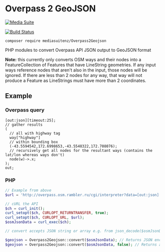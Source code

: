 Overpass 2 GeoJSON
==================

[![Media Suite](http://mediasuite.co.nz/ms-badge.png)](http://mediasuite.co.nz)

[![Build Status](https://travis-ci.org/mediasuitenz/Overpass2Geojson.svg)](https://travis-ci.org/mediasuitenz/Overpass2Geojson)

`composer require mediasuitenz/Overpass2Geojson`

PHP modules to convert Overpass API JSON output to GeoJSON format

**Note:** this currently only converts OSM ways and their nodes into a FeatureCollection of Features that have LineString geometries. If any input ways reference nodes that aren't also in the input, those nodes will be ignored. If there are less than 2 nodes for any way, that way will not produce a Feature as LineStrings must have more than 2 coordinates.

## Example

### Overpass query
```
[out:json][timeout:25];
// gather results
(
  // all with highway tag
  way["highway"]
  // within bounding box
  (-43.5594542,172.6998653,-43.5548322,172.708076);
  // recursively get all nodes for the resultant ways (contains the lat/lon whereas ways don't)
  node(w)->.x;
);
out;
```

### PHP
```php
// Example from above
$url = 'http://overpass.osm.rambler.ru/cgi/interpreter?data=[out:json][timeout:25];%20(%20way[%22highway%22]%20(-43.5594542,172.6998653,-43.5548322,172.708076);%20node(w)-%3E.x;%20);%20out;';

// cURL the API
$ch = curl_init();
curl_setopt($ch, CURLOPT_RETURNTRANSFER, true);
curl_setopt($ch, CURLOPT_URL, $url);
$osmJsonData = curl_exec($ch);

// convert accepts JSON string or array e.g. from json_decode($osmJsonData, true);

$geojson = Overpass2Geojson::convert($osmJsonData); // Returns JSON encoded string
$geojson = Overpass2Geojson::convert($osmJsonData, false); // Returns array with GeoJSON structure
```
